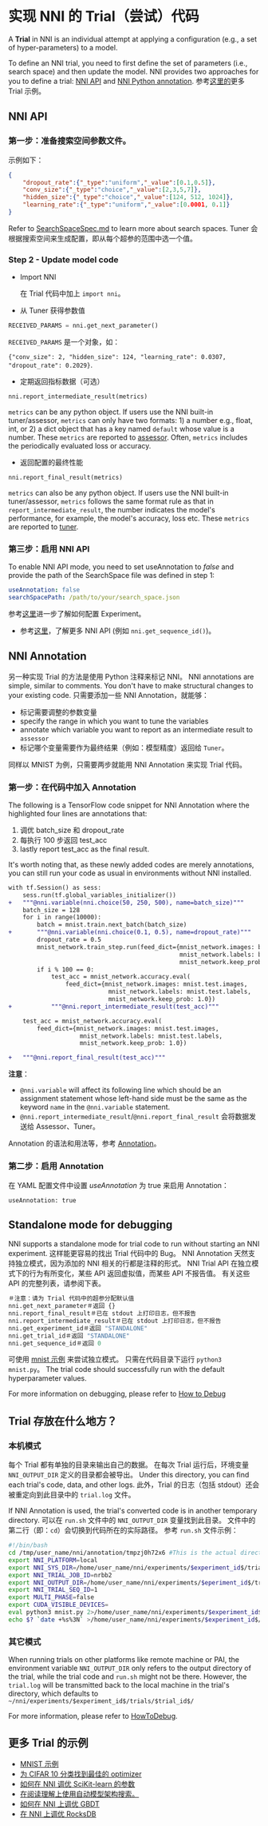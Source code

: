 # 实现 NNI 的 Trial（尝试）代码

A **Trial** in NNI is an individual attempt at applying a configuration (e.g., a set of hyper-parameters) to a model.

To define an NNI trial, you need to first define the set of parameters (i.e., search space) and then update the model. NNI provides two approaches for you to define a trial: [NNI API](#nni-api) and [NNI Python annotation](#nni-annotation). 参考[这里的](#more-examples)更多 Trial 示例。

<a name="nni-api"></a>

## NNI API

### 第一步：准备搜索空间参数文件。

示例如下：

```json
{
    "dropout_rate":{"_type":"uniform","_value":[0.1,0.5]},
    "conv_size":{"_type":"choice","_value":[2,3,5,7]},
    "hidden_size":{"_type":"choice","_value":[124, 512, 1024]},
    "learning_rate":{"_type":"uniform","_value":[0.0001, 0.1]}
}
```

Refer to [SearchSpaceSpec.md](../Tutorial/SearchSpaceSpec.md) to learn more about search spaces. Tuner 会根据搜索空间来生成配置，即从每个超参的范围中选一个值。

### Step 2 - Update model code

* Import NNI
    
    在 Trial 代码中加上 `import nni`。

* 从 Tuner 获得参数值

```python
RECEIVED_PARAMS = nni.get_next_parameter()
```

`RECEIVED_PARAMS` 是一个对象，如：

`{"conv_size": 2, "hidden_size": 124, "learning_rate": 0.0307, "dropout_rate": 0.2029}`.

* 定期返回指标数据（可选）

```python
nni.report_intermediate_result(metrics)
```

`metrics` can be any python object. If users use the NNI built-in tuner/assessor, `metrics` can only have two formats: 1) a number e.g., float, int, or 2) a dict object that has a key named `default` whose value is a number. These `metrics` are reported to [assessor](../Assessor/BuiltinAssessor.md). Often, `metrics` includes the periodically evaluated loss or accuracy.

* 返回配置的最终性能

```python
nni.report_final_result(metrics)
```

`metrics` can also be any python object. If users use the NNI built-in tuner/assessor, `metrics` follows the same format rule as that in `report_intermediate_result`, the number indicates the model's performance, for example, the model's accuracy, loss etc. These `metrics` are reported to [tuner](../Tuner/BuiltinTuner.md).

### 第三步：启用 NNI API

To enable NNI API mode, you need to set useAnnotation to *false* and provide the path of the SearchSpace file was defined in step 1:

```yaml
useAnnotation: false
searchSpacePath: /path/to/your/search_space.json
```

参考[这里](../Tutorial/ExperimentConfig.md)进一步了解如何配置 Experiment。

* 参考[这里](https://nni.readthedocs.io/zh/latest/sdk_reference.html)，了解更多 NNI API (例如 `nni.get_sequence_id()`)。

<a name="nni-annotation"></a>

## NNI Annotation

另一种实现 Trial 的方法是使用 Python 注释来标记 NNI。 NNI annotations are simple, similar to comments. You don't have to make structural changes to your existing code. 只需要添加一些 NNI Annotation，就能够：

* 标记需要调整的参数变量
* specify the range in which you want to tune the variables
* annotate which variable you want to report as an intermediate result to `assessor`
* 标记哪个变量需要作为最终结果（例如：模型精度）返回给 `Tuner`。

同样以 MNIST 为例，只需要两步就能用 NNI Annotation 来实现 Trial 代码。

### 第一步：在代码中加入 Annotation

The following is a TensorFlow code snippet for NNI Annotation where the highlighted four lines are annotations that:

1. 调优 batch\_size 和 dropout\_rate
2. 每执行 100 步返回 test\_acc
3. lastly report test\_acc as the final result.

It's worth noting that, as these newly added codes are merely annotations, you can still run your code as usual in environments without NNI installed.

```diff
with tf.Session() as sess:
    sess.run(tf.global_variables_initializer())
+   """@nni.variable(nni.choice(50, 250, 500), name=batch_size)"""
    batch_size = 128
    for i in range(10000):
        batch = mnist.train.next_batch(batch_size)
+       """@nni.variable(nni.choice(0.1, 0.5), name=dropout_rate)"""
        dropout_rate = 0.5
        mnist_network.train_step.run(feed_dict={mnist_network.images: batch[0],
                                                mnist_network.labels: batch[1],
                                                mnist_network.keep_prob: dropout_rate})
        if i % 100 == 0:
            test_acc = mnist_network.accuracy.eval(
                feed_dict={mnist_network.images: mnist.test.images,
                            mnist_network.labels: mnist.test.labels,
                            mnist_network.keep_prob: 1.0})
+           """@nni.report_intermediate_result(test_acc)"""

    test_acc = mnist_network.accuracy.eval(
        feed_dict={mnist_network.images: mnist.test.images,
                    mnist_network.labels: mnist.test.labels,
                    mnist_network.keep_prob: 1.0})

+   """@nni.report_final_result(test_acc)"""
```

**注意**：

* `@nni.variable` will affect its following line which should be an assignment statement whose left-hand side must be the same as the keyword `name` in the `@nni.variable` statement.
* `@nni.report_intermediate_result`/`@nni.report_final_result` 会将数据发送给 Assessor、Tuner。

Annotation 的语法和用法等，参考 [Annotation](../Tutorial/AnnotationSpec.md)。

### 第二步：启用 Annotation

在 YAML 配置文件中设置 *useAnnotation* 为 true 来启用 Annotation：

    useAnnotation: true
    

## Standalone mode for debugging

NNI supports a standalone mode for trial code to run without starting an NNI experiment. 这样能更容易的找出 Trial 代码中的 Bug。 NNI Annotation 天然支持独立模式，因为添加的 NNI 相关的行都是注释的形式。 NNI Trial API 在独立模式下的行为有所变化，某些 API 返回虚拟值，而某些 API 不报告值。 有关这些 API 的完整列表，请参阅下表。

```python
＃注意：请为 Trial 代码中的超参分配默认值
nni.get_next_parameter＃返回 {}
nni.report_final_result＃已在 stdout 上打印日志，但不报告
nni.report_intermediate_result＃已在 stdout 上打印日志，但不报告
nni.get_experiment_id＃返回 "STANDALONE"
nni.get_trial_id＃返回 "STANDALONE"
nni.get_sequence_id＃返回 0
```

可使用 [mnist 示例](https://github.com/microsoft/nni/tree/master/examples/trials/mnist-tfv1) 来尝试独立模式。 只需在代码目录下运行 `python3 mnist.py`。 The trial code should successfully run with the default hyperparameter values.

For more information on debugging, please refer to [How to Debug](../Tutorial/HowToDebug.md)

## Trial 存放在什么地方？

### 本机模式

每个 Trial 都有单独的目录来输出自己的数据。 在每次 Trial 运行后，环境变量 `NNI_OUTPUT_DIR` 定义的目录都会被导出。 Under this directory, you can find each trial's code, data, and other logs. 此外，Trial 的日志（包括 stdout）还会被重定向到此目录中的 `trial.log` 文件。

If NNI Annotation is used, the trial's converted code is in another temporary directory. 可以在 `run.sh` 文件中的 `NNI_OUTPUT_DIR` 变量找到此目录。 文件中的第二行（即：`cd`）会切换到代码所在的实际路径。 参考 `run.sh` 文件示例：

```bash
#!/bin/bash
cd /tmp/user_name/nni/annotation/tmpzj0h72x6 #This is the actual directory
export NNI_PLATFORM=local
export NNI_SYS_DIR=/home/user_name/nni/experiments/$experiment_id$/trials/$trial_id$
export NNI_TRIAL_JOB_ID=nrbb2
export NNI_OUTPUT_DIR=/home/user_name/nni/experiments/$eperiment_id$/trials/$trial_id$
export NNI_TRIAL_SEQ_ID=1
export MULTI_PHASE=false
export CUDA_VISIBLE_DEVICES=
eval python3 mnist.py 2>/home/user_name/nni/experiments/$experiment_id$/trials/$trial_id$/stderr
echo $? `date +%s%3N` >/home/user_name/nni/experiments/$experiment_id$/trials/$trial_id$/.nni/state
```

### 其它模式

When running trials on other platforms like remote machine or PAI, the environment variable `NNI_OUTPUT_DIR` only refers to the output directory of the trial, while the trial code and `run.sh` might not be there. However, the `trial.log` will be transmitted back to the local machine in the trial's directory, which defaults to `~/nni/experiments/$experiment_id$/trials/$trial_id$/`

For more information, please refer to [HowToDebug](../Tutorial/HowToDebug.md).

<a name="more-examples"></a>

## 更多 Trial 的示例

* [MNIST 示例](MnistExamples.md)
* [为 CIFAR 10 分类找到最佳的 optimizer](Cifar10Examples.md)
* [如何在 NNI 调优 SciKit-learn 的参数](SklearnExamples.md)
* [在阅读理解上使用自动模型架构搜索。](SquadEvolutionExamples.md)
* [如何在 NNI 上调优 GBDT](GbdtExample.md)
* [在 NNI 上调优 RocksDB](RocksdbExamples.md)